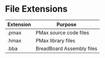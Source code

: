 #  File Extensions

Extension   |   Purpose 
------------|------------------------------------
.pmax       |   PMax source code files
.hmax       |   PMax library files
.bba        |   BreadBoard Assembly files

